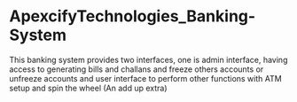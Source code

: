 # ApexcifyTechnologies_Banking-System
This banking system provides two interfaces, one is admin interface, having access to generating bills and challans and freeze others accounts or unfreeze accounts and user interface to perform other functions with ATM setup and spin the wheel (An add up extra)
